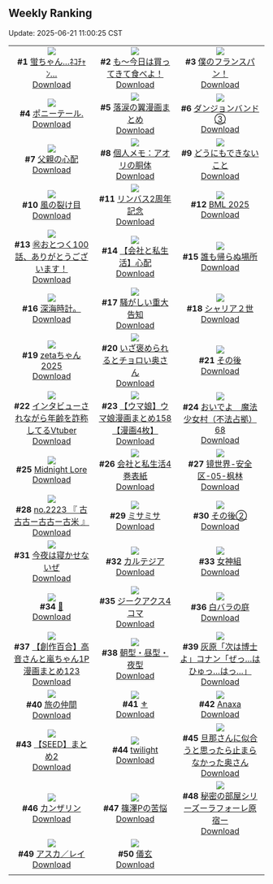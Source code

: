 ## Weekly Ranking
Update: 2025-06-21 11:00:25 CST

|      |      |      |
| :----: | :----: | :----: |
| ![](https://i.pixiv.re/c/240x480/img-master/img/2025/06/14/00/00/12/131522734_p0_master1200.jpg)<br>**#1** [蛍ちゃん…ﾈｺﾁｬﾝ…](https://www.pixiv.net/artworks/131522734)<br>[Download](https://i.pixiv.re/img-original/img/2025/06/14/00/00/12/131522734_p0.png) | ![](https://i.pixiv.re/c/240x480/img-master/img/2025/06/13/07/30/03/131495917_p0_master1200.jpg)<br>**#2** [も～今日は買ってきて食べよ！](https://www.pixiv.net/artworks/131495917)<br>[Download](https://i.pixiv.re/img-original/img/2025/06/13/07/30/03/131495917_p0.jpg) | ![](https://i.pixiv.re/c/240x480/img-master/img/2025/06/14/00/21/08/131524160_p0_master1200.jpg)<br>**#3** [僕のフランスパン！](https://www.pixiv.net/artworks/131524160)<br>[Download](https://i.pixiv.re/img-original/img/2025/06/14/00/21/08/131524160_p0.jpg) |
| ![](https://i.pixiv.re/c/240x480/img-master/img/2025/06/14/00/13/08/131523823_p0_master1200.jpg)<br>**#4** [ポニーテール.](https://www.pixiv.net/artworks/131523823)<br>[Download](https://i.pixiv.re/img-original/img/2025/06/14/00/13/08/131523823_p0.jpg) | ![](https://i.pixiv.re/c/240x480/img-master/img/2025/06/13/00/05/29/131487261_p0_master1200.jpg)<br>**#5** [落涙の翼漫画まとめ](https://www.pixiv.net/artworks/131487261)<br>[Download](https://i.pixiv.re/img-original/img/2025/06/13/00/05/29/131487261_p0.jpg) | ![](https://i.pixiv.re/c/240x480/img-master/img/2025/06/14/11/04/28/131537284_p0_master1200.jpg)<br>**#6** [ダンジョンバンド③](https://www.pixiv.net/artworks/131537284)<br>[Download](https://i.pixiv.re/img-original/img/2025/06/14/11/04/28/131537284_p0.jpg) |
| ![](https://i.pixiv.re/c/240x480/img-master/img/2025/06/14/15/38/45/131544845_p0_master1200.jpg)<br>**#7** [父親の心配](https://www.pixiv.net/artworks/131544845)<br>[Download](https://i.pixiv.re/img-original/img/2025/06/14/15/38/45/131544845_p0.jpg) | ![](https://i.pixiv.re/c/240x480/img-master/img/2025/06/14/06/00/07/131531316_p0_master1200.jpg)<br>**#8** [個人メモ：アオリの胴体](https://www.pixiv.net/artworks/131531316)<br>[Download](https://i.pixiv.re/img-original/img/2025/06/14/06/00/07/131531316_p0.jpg) | ![](https://i.pixiv.re/c/240x480/img-master/img/2025/06/13/19/25/57/131510807_p0_master1200.jpg)<br>**#9** [どうにもできないこと](https://www.pixiv.net/artworks/131510807)<br>[Download](https://i.pixiv.re/img-original/img/2025/06/13/19/25/57/131510807_p0.jpg) |
| ![](https://i.pixiv.re/c/240x480/img-master/img/2025/06/15/00/00/14/131564974_p0_master1200.jpg)<br>**#10** [風の裂け目](https://www.pixiv.net/artworks/131564974)<br>[Download](https://i.pixiv.re/img-original/img/2025/06/15/00/00/14/131564974_p0.png) | ![](https://i.pixiv.re/c/240x480/img-master/img/2025/06/14/05/04/23/131530571_p0_master1200.jpg)<br>**#11** [リンバス2周年記念](https://www.pixiv.net/artworks/131530571)<br>[Download](https://i.pixiv.re/img-original/img/2025/06/14/05/04/23/131530571_p0.jpg) | ![](https://i.pixiv.re/c/240x480/img-master/img/2025/06/14/00/35/43/131524856_p0_master1200.jpg)<br>**#12** [BML 2025](https://www.pixiv.net/artworks/131524856)<br>[Download](https://i.pixiv.re/img-original/img/2025/06/14/00/35/43/131524856_p0.png) |
| ![](https://i.pixiv.re/c/240x480/img-master/img/2025/06/14/12/00/19/131538750_p0_master1200.jpg)<br>**#13** [㊗️おとつく100話、ありがとうございます！](https://www.pixiv.net/artworks/131538750)<br>[Download](https://i.pixiv.re/img-original/img/2025/06/14/12/00/19/131538750_p0.jpg) | ![](https://i.pixiv.re/c/240x480/img-master/img/2025/06/13/12/00/15/131500306_p0_master1200.jpg)<br>**#14** [【会社と私生活】心配](https://www.pixiv.net/artworks/131500306)<br>[Download](https://i.pixiv.re/img-original/img/2025/06/13/12/00/15/131500306_p0.jpg) | ![](https://i.pixiv.re/c/240x480/img-master/img/2025/06/13/07/23/37/131495826_p0_master1200.jpg)<br>**#15** [誰も帰らぬ場所](https://www.pixiv.net/artworks/131495826)<br>[Download](https://i.pixiv.re/img-original/img/2025/06/13/07/23/37/131495826_p0.png) |
| ![](https://i.pixiv.re/c/240x480/img-master/img/2025/06/14/19/10/44/131552149_p0_master1200.jpg)<br>**#16** [深海時計。](https://www.pixiv.net/artworks/131552149)<br>[Download](https://i.pixiv.re/img-original/img/2025/06/14/19/10/44/131552149_p0.jpg) | ![](https://i.pixiv.re/c/240x480/img-master/img/2025/06/13/12/15/27/131500728_p0_master1200.jpg)<br>**#17** [騒がしい重大告知](https://www.pixiv.net/artworks/131500728)<br>[Download](https://i.pixiv.re/img-original/img/2025/06/13/12/15/27/131500728_p0.png) | ![](https://i.pixiv.re/c/240x480/img-master/img/2025/06/14/02/40/47/131528375_p0_master1200.jpg)<br>**#18** [シャリア２世](https://www.pixiv.net/artworks/131528375)<br>[Download](https://i.pixiv.re/img-original/img/2025/06/14/02/40/47/131528375_p0.jpg) |
| ![](https://i.pixiv.re/c/240x480/img-master/img/2025/06/13/00/00/18/131486709_p0_master1200.jpg)<br>**#19** [zetaちゃん2025](https://www.pixiv.net/artworks/131486709)<br>[Download](https://i.pixiv.re/img-original/img/2025/06/13/00/00/18/131486709_p0.png) | ![](https://i.pixiv.re/c/240x480/img-master/img/2025/06/14/00/04/36/131523399_p0_master1200.jpg)<br>**#20** [いざ褒められるとチョロい奥さん](https://www.pixiv.net/artworks/131523399)<br>[Download](https://i.pixiv.re/img-original/img/2025/06/14/00/04/36/131523399_p0.jpg) | ![](https://i.pixiv.re/c/240x480/img-master/img/2025/06/14/22/30/08/131560869_p0_master1200.jpg)<br>**#21** [その後](https://www.pixiv.net/artworks/131560869)<br>[Download](https://i.pixiv.re/img-original/img/2025/06/14/22/30/08/131560869_p0.jpg) |
| ![](https://i.pixiv.re/c/240x480/img-master/img/2025/06/14/21/30/31/131558045_p0_master1200.jpg)<br>**#22** [インタビューされながら年齢を詐称してるVtuber](https://www.pixiv.net/artworks/131558045)<br>[Download](https://i.pixiv.re/img-original/img/2025/06/14/21/30/31/131558045_p0.png) | ![](https://i.pixiv.re/c/240x480/img-master/img/2025/06/13/00/00/34/131486793_p0_master1200.jpg)<br>**#23** [【ウマ娘】ウマ娘漫画まとめ158【漫画4枚】](https://www.pixiv.net/artworks/131486793)<br>[Download](https://i.pixiv.re/img-original/img/2025/06/13/00/00/34/131486793_p0.jpg) | ![](https://i.pixiv.re/c/240x480/img-master/img/2025/06/14/11/31/55/131537945_p0_master1200.jpg)<br>**#24** [おいでよ　魔法少女村（不法占拠）68](https://www.pixiv.net/artworks/131537945)<br>[Download](https://i.pixiv.re/img-original/img/2025/06/14/11/31/55/131537945_p0.png) |
| ![](https://i.pixiv.re/c/240x480/img-master/img/2025/06/13/00/00/15/131486685_p0_master1200.jpg)<br>**#25** [Midnight Lore](https://www.pixiv.net/artworks/131486685)<br>[Download](https://i.pixiv.re/img-original/img/2025/06/13/00/00/15/131486685_p0.jpg) | ![](https://i.pixiv.re/c/240x480/img-master/img/2025/06/15/15/05/31/131586877_p0_master1200.jpg)<br>**#26** [会社と私生活4巻表紙](https://www.pixiv.net/artworks/131586877)<br>[Download](https://i.pixiv.re/img-original/img/2025/06/15/15/05/31/131586877_p0.jpg) | ![](https://i.pixiv.re/c/240x480/img-master/img/2025/06/15/00/00/01/131564866_p0_master1200.jpg)<br>**#27** [镜世界-安全区-05-枫林](https://www.pixiv.net/artworks/131564866)<br>[Download](https://i.pixiv.re/img-original/img/2025/06/15/00/00/01/131564866_p0.jpg) |
| ![](https://i.pixiv.re/c/240x480/img-master/img/2025/06/13/22/38/40/131519096_p0_master1200.jpg)<br>**#28** [no.2223 『 古古古ー古古ー古米 』](https://www.pixiv.net/artworks/131519096)<br>[Download](https://i.pixiv.re/img-original/img/2025/06/13/22/38/40/131519096_p0.jpg) | ![](https://i.pixiv.re/c/240x480/img-master/img/2025/06/14/19/37/37/131553151_p0_master1200.jpg)<br>**#29** [ミサミサ](https://www.pixiv.net/artworks/131553151)<br>[Download](https://i.pixiv.re/img-original/img/2025/06/14/19/37/37/131553151_p0.jpg) | ![](https://i.pixiv.re/c/240x480/img-master/img/2025/06/15/19/49/56/131596617_p0_master1200.jpg)<br>**#30** [その後②](https://www.pixiv.net/artworks/131596617)<br>[Download](https://i.pixiv.re/img-original/img/2025/06/15/19/49/56/131596617_p0.jpg) |
| ![](https://i.pixiv.re/c/240x480/img-master/img/2025/06/13/19/12/32/131510367_p0_master1200.jpg)<br>**#31** [今夜は寝かせないぜ](https://www.pixiv.net/artworks/131510367)<br>[Download](https://i.pixiv.re/img-original/img/2025/06/13/19/12/32/131510367_p0.jpg) | ![](https://i.pixiv.re/c/240x480/img-master/img/2025/06/13/00/00/16/131486698_p0_master1200.jpg)<br>**#32** [カルテジア](https://www.pixiv.net/artworks/131486698)<br>[Download](https://i.pixiv.re/img-original/img/2025/06/13/00/00/16/131486698_p0.jpg) | ![](https://i.pixiv.re/c/240x480/img-master/img/2025/06/14/10/26/40/131536358_p0_master1200.jpg)<br>**#33** [女神組](https://www.pixiv.net/artworks/131536358)<br>[Download](https://i.pixiv.re/img-original/img/2025/06/14/10/26/40/131536358_p0.jpg) |
| ![](https://i.pixiv.re/c/240x480/img-master/img/2025/06/14/00/57/39/131525614_p0_master1200.jpg)<br>**#34** [🍓](https://www.pixiv.net/artworks/131525614)<br>[Download](https://i.pixiv.re/img-original/img/2025/06/14/00/57/39/131525614_p0.jpg) | ![](https://i.pixiv.re/c/240x480/img-master/img/2025/06/14/23/15/26/131562925_p0_master1200.jpg)<br>**#35** [ジークアクス4コマ](https://www.pixiv.net/artworks/131562925)<br>[Download](https://i.pixiv.re/img-original/img/2025/06/14/23/15/26/131562925_p0.png) | ![](https://i.pixiv.re/c/240x480/img-master/img/2025/06/14/08/06/22/131533417_p0_master1200.jpg)<br>**#36** [白バラの庭](https://www.pixiv.net/artworks/131533417)<br>[Download](https://i.pixiv.re/img-original/img/2025/06/14/08/06/22/131533417_p0.jpg) |
| ![](https://i.pixiv.re/c/240x480/img-master/img/2025/06/14/00/01/02/131523026_p0_master1200.jpg)<br>**#37** [【創作百合】高音さんと嵐ちゃん1P漫画まとめ123](https://www.pixiv.net/artworks/131523026)<br>[Download](https://i.pixiv.re/img-original/img/2025/06/14/00/01/02/131523026_p0.jpg) | ![](https://i.pixiv.re/c/240x480/img-master/img/2025/06/15/15/40/30/131587121_p0_master1200.jpg)<br>**#38** [朝型・昼型・夜型](https://www.pixiv.net/artworks/131587121)<br>[Download](https://i.pixiv.re/img-original/img/2025/06/15/15/40/30/131587121_p0.jpg) | ![](https://i.pixiv.re/c/240x480/img-master/img/2025/06/14/18/45/30/131551025_p0_master1200.jpg)<br>**#39** [灰原「次は博士よ」コナン「ぜっ…はひゅっ…はっ…」](https://www.pixiv.net/artworks/131551025)<br>[Download](https://i.pixiv.re/img-original/img/2025/06/14/18/45/30/131551025_p0.jpg) |
| ![](https://i.pixiv.re/c/240x480/img-master/img/2025/06/13/12/01/13/131500437_p0_master1200.jpg)<br>**#40** [旅の仲間](https://www.pixiv.net/artworks/131500437)<br>[Download](https://i.pixiv.re/img-original/img/2025/06/13/12/01/13/131500437_p0.jpg) | ![](https://i.pixiv.re/c/240x480/img-master/img/2025/06/14/00/56/11/131525567_p0_master1200.jpg)<br>**#41** [⚜](https://www.pixiv.net/artworks/131525567)<br>[Download](https://i.pixiv.re/img-original/img/2025/06/14/00/56/11/131525567_p0.jpg) | ![](https://i.pixiv.re/c/240x480/img-master/img/2025/06/14/11/11/31/131537458_p0_master1200.jpg)<br>**#42** [Anaxa](https://www.pixiv.net/artworks/131537458)<br>[Download](https://i.pixiv.re/img-original/img/2025/06/14/11/11/31/131537458_p0.png) |
| ![](https://i.pixiv.re/c/240x480/img-master/img/2025/06/15/21/53/00/131602521_p0_master1200.jpg)<br>**#43** [【SEED】まとめ2](https://www.pixiv.net/artworks/131602521)<br>[Download](https://i.pixiv.re/img-original/img/2025/06/15/21/53/00/131602521_p0.jpg) | ![](https://i.pixiv.re/c/240x480/img-master/img/2025/06/13/00/00/11/131486644_p0_master1200.jpg)<br>**#44** [twilight](https://www.pixiv.net/artworks/131486644)<br>[Download](https://i.pixiv.re/img-original/img/2025/06/13/00/00/11/131486644_p0.jpg) | ![](https://i.pixiv.re/c/240x480/img-master/img/2025/06/13/00/05/07/131487242_p0_master1200.jpg)<br>**#45** [旦那さんに似合うと思ったら止まらなかった奥さん](https://www.pixiv.net/artworks/131487242)<br>[Download](https://i.pixiv.re/img-original/img/2025/06/13/00/05/07/131487242_p0.jpg) |
| ![](https://i.pixiv.re/c/240x480/img-master/img/2025/06/13/00/00/13/131486663_p0_master1200.jpg)<br>**#46** [カンザリン](https://www.pixiv.net/artworks/131486663)<br>[Download](https://i.pixiv.re/img-original/img/2025/06/13/00/00/13/131486663_p0.png) | ![](https://i.pixiv.re/c/240x480/img-master/img/2025/06/13/06/13/52/131494635_p0_master1200.jpg)<br>**#47** [篠澤Pの苦悩](https://www.pixiv.net/artworks/131494635)<br>[Download](https://i.pixiv.re/img-original/img/2025/06/13/06/13/52/131494635_p0.png) | ![](https://i.pixiv.re/c/240x480/img-master/img/2025/06/14/18/02/45/131549584_p0_master1200.jpg)<br>**#48** [秘密の部屋シリーズーラフォーレ原宿ー](https://www.pixiv.net/artworks/131549584)<br>[Download](https://i.pixiv.re/img-original/img/2025/06/14/18/02/45/131549584_p0.jpg) |
| ![](https://i.pixiv.re/c/240x480/img-master/img/2025/06/15/00/00/12/131564960_p0_master1200.jpg)<br>**#49** [アスカ／レイ](https://www.pixiv.net/artworks/131564960)<br>[Download](https://i.pixiv.re/img-original/img/2025/06/15/00/00/12/131564960_p0.png) | ![](https://i.pixiv.re/c/240x480/img-master/img/2025/06/14/00/41/10/131525047_p0_master1200.jpg)<br>**#50** [儀玄](https://www.pixiv.net/artworks/131525047)<br>[Download](https://i.pixiv.re/img-original/img/2025/06/14/00/41/10/131525047_p0.jpg) |
|      |
